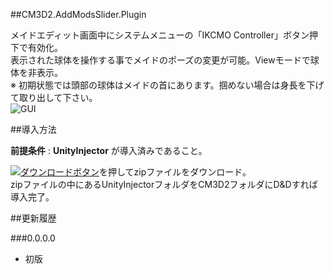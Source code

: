 ##CM3D2.AddModsSlider.Plugin

メイドエディット画面中にシステムメニューの「IKCMO Controller」ボタン押下で有効化。  
表示された球体を操作する事でメイドのポーズの変更が可能。Viewモードで球体を非表示。  
※ 初期状態では頭部の球体はメイドの首にあります。掴めない場合は身長を下げて取り出して下さい。  
![GUI](http://i.imgur.com/UwHFfnz.png  "sample")  



##導入方法

**前提条件** : **UnityInjector** が導入済みであること。  
  
[![ダウンロードボタン][img_download]][master zip]を押してzipファイルをダウンロード。  
zipファイルの中にあるUnityInjectorフォルダをCM3D2フォルダにD&Dすれば導入完了。  



##更新履歴

###0.0.0.0
* 初版

[master zip]:https://github.com/CM3D2-01/CM3D2.AddModsSlider.Plugin/archive/master.zip "master zip"
[img_download]: http://i.imgur.com/byav3Uf.png "ダウンロードボタン"
